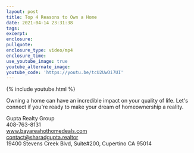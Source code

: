 ```yaml
---
layout: post
title: Top 4 Reasons to Own a Home
date: 2021-04-14 23:31:38
tags:
excerpt:
enclosure:
pullquote:
enclosure_type: video/mp4
enclosure_time:
use_youtube_image: true
youtube_alternate_image:
youtube_code: 'https://youtu.be/tcU2UwDi7UI'
---
```

{% include youtube.html %}

Owning a home can have an incredible impact on your quality of life. Let's connect if you're ready to make your dream of homeownership a reality.

Gupta Realty Group<br>408-763-8131<br>www.bayareahothomedeals.com<br>contact@sharadgupta.realtor<br>19400 Stevens Creek Blvd, Suite\#200, Cupertino CA 95014
